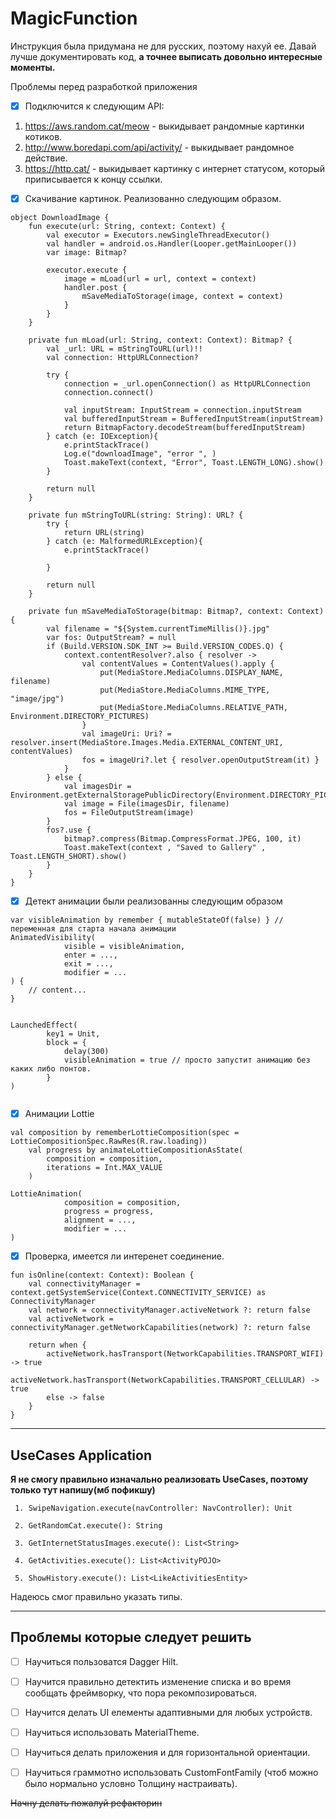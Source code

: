 # MagicFunction

Инструкция была придумана не для русских, поэтому нахуй ее.
Давай лучше документировать код, **а точнее выписать довольно интересные моменты.**

Проблемы перед разработкой приложения
- [x] Подключится к следующим API:
1. https://aws.random.cat/meow - выкидывает рандомные картинки котиков.
2. http://www.boredapi.com/api/activity/ - выкидывает рандомное действие.
3. https://http.cat/ - выкидывает картинку с интернет статусом, который приписывается к концу ссылки.


- [x] Скачивание картинок.
Реализованно следующим образом.

```
object DownloadImage {
    fun execute(url: String, context: Context) {
        val executor = Executors.newSingleThreadExecutor()
        val handler = android.os.Handler(Looper.getMainLooper())
        var image: Bitmap?

        executor.execute {
            image = mLoad(url = url, context = context)
            handler.post {
                mSaveMediaToStorage(image, context = context)
            }
        }
    }

    private fun mLoad(url: String, context: Context): Bitmap? {
        val _url: URL = mStringToURL(url)!!
        val connection: HttpURLConnection?

        try {
            connection = _url.openConnection() as HttpURLConnection
            connection.connect()

            val inputStream: InputStream = connection.inputStream
            val bufferedInputStream = BufferedInputStream(inputStream)
            return BitmapFactory.decodeStream(bufferedInputStream)
        } catch (e: IOException){
            e.printStackTrace()
            Log.e("downloadImage", "error ", )
            Toast.makeText(context, "Error", Toast.LENGTH_LONG).show()
        }

        return null
    }

    private fun mStringToURL(string: String): URL? {
        try {
            return URL(string)
        } catch (e: MalformedURLException){
            e.printStackTrace()

        }

        return null
    }

    private fun mSaveMediaToStorage(bitmap: Bitmap?, context: Context) {
        val filename = "${System.currentTimeMillis()}.jpg"
        var fos: OutputStream? = null
        if (Build.VERSION.SDK_INT >= Build.VERSION_CODES.Q) {
            context.contentResolver?.also { resolver ->
                val contentValues = ContentValues().apply {
                    put(MediaStore.MediaColumns.DISPLAY_NAME, filename)
                    put(MediaStore.MediaColumns.MIME_TYPE, "image/jpg")
                    put(MediaStore.MediaColumns.RELATIVE_PATH, Environment.DIRECTORY_PICTURES)
                }
                val imageUri: Uri? = resolver.insert(MediaStore.Images.Media.EXTERNAL_CONTENT_URI, contentValues)
                fos = imageUri?.let { resolver.openOutputStream(it) }
            }
        } else {
            val imagesDir = Environment.getExternalStoragePublicDirectory(Environment.DIRECTORY_PICTURES)
            val image = File(imagesDir, filename)
            fos = FileOutputStream(image)
        }
        fos?.use {
            bitmap?.compress(Bitmap.CompressFormat.JPEG, 100, it)
            Toast.makeText(context , "Saved to Gallery" , Toast.LENGTH_SHORT).show()
        }
    }
}
```


- [x] Детект анимации были реализованны следующим образом

```
var visibleAnimation by remember { mutableStateOf(false) } // переменная для старта начала анимации
AnimatedVisibility(
            visible = visibleAnimation,
            enter = ...,
            exit = ...,
            modifier = ...
) {
	// content...
}


LaunchedEffect(
        key1 = Unit,
        block = {
            delay(300)
            visibleAnimation = true // просто запустит анимацию без каких либо понтов.
        }
)


```

- [x] Анимации Lottie

```
val composition by rememberLottieComposition(spec = LottieCompositionSpec.RawRes(R.raw.loading))
    val progress by animateLottieCompositionAsState(
        composition = composition,
        iterations = Int.MAX_VALUE
    )

LottieAnimation(
            composition = composition,
            progress = progress,
            alignment = ...,
            modifier = ...
)
```


- [x] Проверка, имеется ли интеренет соединение.

```
fun isOnline(context: Context): Boolean {
    val connectivityManager = context.getSystemService(Context.CONNECTIVITY_SERVICE) as ConnectivityManager
    val network = connectivityManager.activeNetwork ?: return false
    val activeNetwork = connectivityManager.getNetworkCapabilities(network) ?: return false

    return when {
        activeNetwork.hasTransport(NetworkCapabilities.TRANSPORT_WIFI) -> true
        activeNetwork.hasTransport(NetworkCapabilities.TRANSPORT_CELLULAR) -> true
        else -> false
    }
}
```
---------------------------------------------------------------------------------------------------------

## UseCases Application
**Я не смогу правильно изначально реализовать UseCases, поэтому только тут напишу(мб пофикшу)**
```
 1. SwipeNavigation.execute(navController: NavController): Unit
 
 2. GetRandomCat.execute(): String
 
 3. GetInternetStatusImages.execute(): List<String>
 
 4. GetActivities.execute(): List<ActivityPOJO>
 
 5. ShowHistory.execute(): List<LikeActivitiesEntity>
 ```
 Надеюсь смог правильно указать типы.


---------------------------------------------------------------------------------------------------------


## Проблемы которые следует решить
- [ ] Научиться пользоватся Dagger Hilt.
- [ ] Научится правильно детектить изменение списка и во время сообщать фреймворку, что пора рекомпозироваться.
- [ ] Научится делать UI елементы адаптивными для любых устройств.
- [ ] Научиться использовать MaterialTheme.
- [ ] Научиться делать приложения и для горизонтальной ориентации.
- [ ] Научиться граммотно использовать CustomFontFamily (чтоб можно было нормально условно Толщину настраивать).





~~Начну делать пожалуй рефакторин~~
